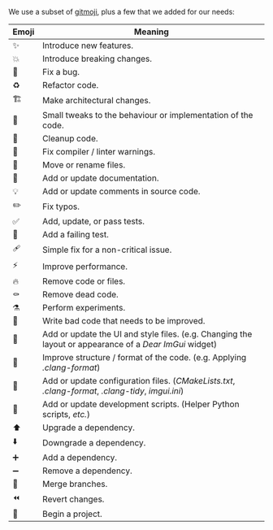 We use a subset of [gitmoji](https://gitmoji.dev/), plus a few that we added for our needs:

| Emoji | Meaning |
| ----- | ------- |
| ✨ | Introduce new features. |
| 💥 | Introduce breaking changes. |
| 🐛 | Fix a bug. |
| ♻️ | Refactor code. |
| 🏗️ | Make architectural changes. |
| 🤏 | Small tweaks to the behaviour or implementation of the code. |
| 🧼 | Cleanup code. |
| 🚨 | Fix compiler / linter warnings. |
| 🚚 | Move or rename files. |
| 📝 | Add or update documentation. |
| 💡 | Add or update comments in source code. |
| ✏️ | Fix typos. |
| ✅ | Add, update, or pass tests. |
| 🧪 | Add a failing test. |
| 🩹 | Simple fix for a non-critical issue. |
| ⚡️ | Improve performance. |
| 🔥 | Remove code or files. |
| ⚰️ | Remove dead code. |
| ⚗️ | Perform experiments. |
| 💩 | Write bad code that needs to be improved. |
| 💄 | Add or update the UI and style files. (e.g. Changing the layout or appearance of a _Dear ImGui_ widget) |
| 🎨 | Improve structure / format of the code. (e.g. Applying _.clang-format_) |
| 🔧 | Add or update configuration files. (_CMakeLists.txt_, _.clang-format_, _.clang-tidy_, _imgui.ini_) |
| 🔨 | Add or update development scripts. (Helper Python scripts, _etc._) |
| ⬆️ | Upgrade a dependency. |
| ⬇️ | Downgrade a dependency. |
| ➕ | Add a dependency. |
| ➖ | Remove a dependency. |
| 🔀 | Merge branches. |
| ⏪️ | Revert changes. |
| 🎉 | Begin a project. |
